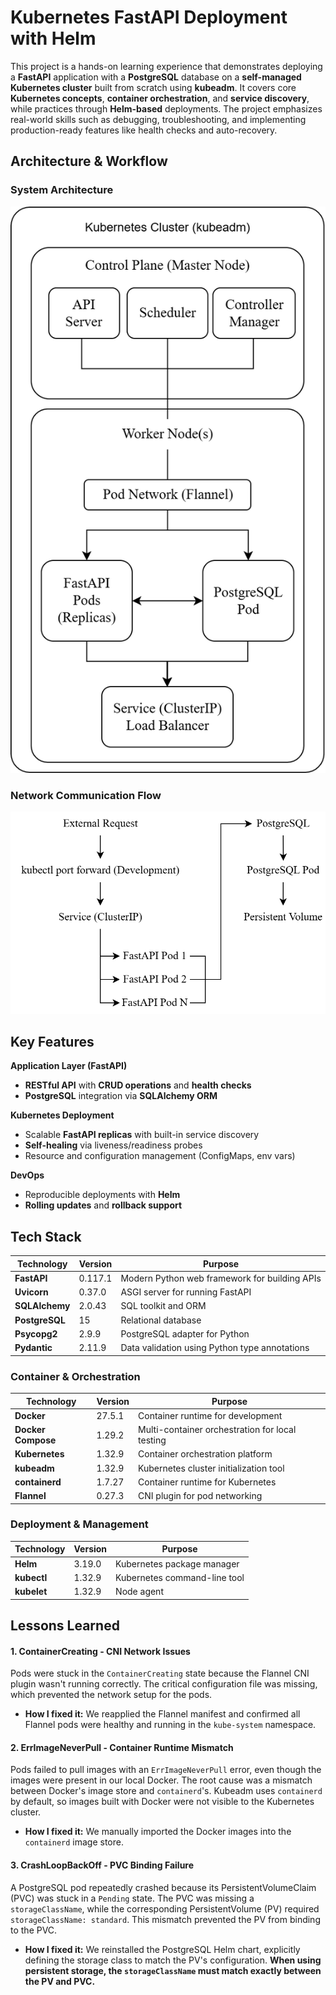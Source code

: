 # Kubernetes FastAPI Deployment with Helm

This project is a hands-on learning experience that demonstrates deploying a **FastAPI** application with a **PostgreSQL** database on a **self-managed Kubernetes cluster** built from scratch using **kubeadm**. It covers core **Kubernetes concepts**, **container orchestration**, and **service discovery**, while practices through **Helm-based** deployments. The project emphasizes real-world skills such as debugging, troubleshooting, and implementing production-ready features like health checks and auto-recovery.

## Architecture & Workflow

### System Architecture
![System Architecture](./fig/System-architecture.png)

### Network Communication Flow
![Network Communication Flow](./fig/Network-communication-flow.png)

## Key Features

**Application Layer (FastAPI)**
* **RESTful API** with **CRUD operations** and **health checks**
* **PostgreSQL** integration via **SQLAlchemy ORM**

**Kubernetes Deployment**
* Scalable **FastAPI replicas** with built-in service discovery
* **Self-healing** via liveness/readiness probes
* Resource and configuration management (ConfigMaps, env vars)

**DevOps**
* Reproducible deployments with **Helm**
* **Rolling updates** and **rollback support**

## Tech Stack

| Technology         | Version  | Purpose                                           |
|--------------------|----------|---------------------------------------------------|
| **FastAPI**        | 0.117.1  | Modern Python web framework for building APIs     |
| **Uvicorn**        | 0.37.0   | ASGI server for running FastAPI                   |
| **SQLAlchemy**     | 2.0.43   | SQL toolkit and ORM                               |
| **PostgreSQL**     | 15       | Relational database                               |
| **Psycopg2**       | 2.9.9    | PostgreSQL adapter for Python                     |
| **Pydantic**       | 2.11.9   | Data validation using Python type annotations     |

### Container & Orchestration

| Technology         | Version  | Purpose                                           |
|--------------------|----------|---------------------------------------------------|
| **Docker**         | 27.5.1   | Container runtime for development                |
| **Docker Compose** | 1.29.2   | Multi-container orchestration for local testing   |
| **Kubernetes**     | 1.32.9   | Container orchestration platform                  |
| **kubeadm**        | 1.32.9   | Kubernetes cluster initialization tool            |
| **containerd**     | 1.7.27   | Container runtime for Kubernetes                  |
| **Flannel**        | 0.27.3   | CNI plugin for pod networking                    |

### Deployment & Management

| Technology         | Version  | Purpose                                           |
|--------------------|----------|---------------------------------------------------|
| **Helm**           | 3.19.0   | Kubernetes package manager                        |
| **kubectl**        | 1.32.9   | Kubernetes command-line tool                      |
| **kubelet**        | 1.32.9   | Node agent                                       |

## Lessons Learned

#### **1. ContainerCreating - CNI Network Issues**

Pods were stuck in the `ContainerCreating` state because the Flannel CNI plugin wasn't running correctly. The critical configuration file was missing, which prevented the network setup for the pods.

* **How I fixed it:** We reapplied the Flannel manifest and confirmed all Flannel pods were healthy and running in the `kube-system` namespace.

#### **2. ErrImageNeverPull - Container Runtime Mismatch**

Pods failed to pull images with an `ErrImageNeverPull` error, even though the images were present in our local Docker. The root cause was a mismatch between Docker's image store and `containerd`'s. Kubeadm uses `containerd` by default, so images built with Docker were not visible to the Kubernetes cluster.

* **How I fixed it:** We manually imported the Docker images into the `containerd` image store.

#### **3. CrashLoopBackOff - PVC Binding Failure**

A PostgreSQL pod repeatedly crashed because its PersistentVolumeClaim (PVC) was stuck in a `Pending` state. The PVC was missing a `storageClassName`, while the corresponding PersistentVolume (PV) required `storageClassName: standard`. This mismatch prevented the PV from binding to the PVC.

* **How I fixed it:** We reinstalled the PostgreSQL Helm chart, explicitly defining the storage class to match the PV's configuration. **When using persistent storage, the `storageClassName` must match exactly between the PV and PVC.**
